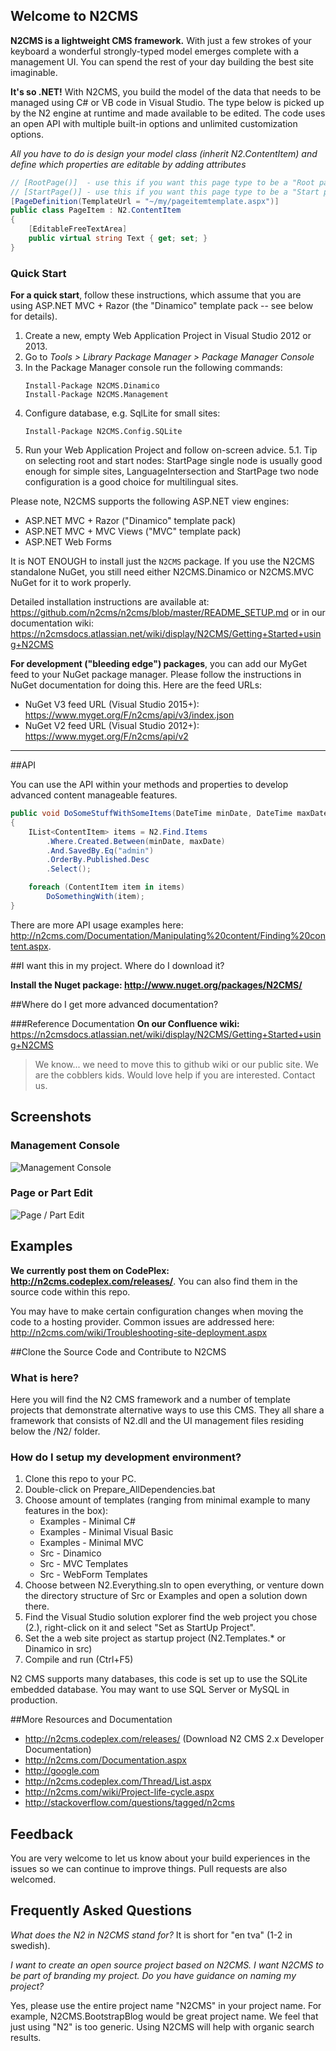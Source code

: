 ## Welcome to N2CMS

**N2CMS is a lightweight CMS framework.** With just a few strokes of your keyboard a 
wonderful strongly-typed model emerges complete with a management UI. You can 
spend the rest of your day building the best site imaginable.

**It's so .NET!** With N2CMS, you build the model of the data that needs to be managed using C# or 
VB code in Visual Studio. The type below is picked up by the N2 engine at runtime 
and made available to be edited. The code uses an open API with multiple built-in 
options and unlimited customization options.

*All you have to do is design your model class (inherit N2.ContentItem) and define 
which properties are editable by adding attributes*

```csharp
// [RootPage()]  - use this if you want this page type to be a "Root page"
// [StartPage()] - use this if you want this page type to be a "Start page"
[PageDefinition(TemplateUrl = "~/my/pageitemtemplate.aspx")]
public class PageItem : N2.ContentItem
{
    [EditableFreeTextArea]
    public virtual string Text { get; set; }
}
```

### Quick Start

**For a quick start**, follow these instructions, which assume that you are using ASP.NET MVC + Razor (the "Dinamico" template pack -- see below for details). 

1. Create a new, empty Web Application Project in Visual Studio 2012 or 2013. 
2. Go to *Tools > Library Package Manager > Package Manager Console*
3. In the Package Manager console run the following commands: 
	```
	Install-Package N2CMS.Dinamico
	Install-Package N2CMS.Management
	```
4. Configure database, e.g. SqlLite for small sites:
	```
	Install-Package N2CMS.Config.SQLite
	```
5. Run your Web Application Project and follow on-screen advice.
5.1. Tip on selecting root and start nodes: 
   StartPage single node is usually good enough for simple sites,
   LanguageIntersection and StartPage two node configuration is a good choice for multilingual sites.


Please note, N2CMS supports the following ASP.NET view engines:
* ASP.NET MVC + Razor ("Dinamico" template pack)
* ASP.NET MVC + MVC Views ("MVC" template pack)
* ASP.NET Web Forms

It is NOT ENOUGH to install just the `N2CMS` package. If you use the N2CMS standalone NuGet, you still need either N2CMS.Dinamico or N2CMS.MVC NuGet for it to work properly.

Detailed installation instructions are available at: https://github.com/n2cms/n2cms/blob/master/README_SETUP.md
or in our documentation wiki: https://n2cmsdocs.atlassian.net/wiki/display/N2CMS/Getting+Started+using+N2CMS

**For development ("bleeding edge") packages**, you can add our MyGet feed to your NuGet package manager. Please follow the instructions in NuGet documentation for doing this. Here are the feed URLs:

* NuGet V3 feed URL (Visual Studio 2015+): https://www.myget.org/F/n2cms/api/v3/index.json
* NuGet V2 feed URL (Visual Studio 2012+): https://www.myget.org/F/n2cms/api/v2



----

##API

You can use the API within your methods and properties to develop advanced content manageable features.

```csharp
public void DoSomeStuffWithSomeItems(DateTime minDate, DateTime maxDate)
{
	IList<ContentItem> items = N2.Find.Items
		.Where.Created.Between(minDate, maxDate)
		.And.SavedBy.Eq("admin")
		.OrderBy.Published.Desc
		.Select();

	foreach (ContentItem item in items)
		DoSomethingWith(item);
}
```
There are more API usage examples here: http://n2cms.com/Documentation/Manipulating%20content/Finding%20content.aspx.

##I want this in my project.  Where do I download it?

**Install the Nuget package: http://www.nuget.org/packages/N2CMS/**

##Where do I get more advanced documentation?

###Reference Documentation
**On our Confluence wiki:** https://n2cmsdocs.atlassian.net/wiki/display/N2CMS/Getting+Started+using+N2CMS

>We know... we need to move this to github wiki or our public site.  We are the cobblers kids.  Would love help if you are interested.  Contact us.


## Screenshots

### Management Console 

![Management Console](https://pbs.twimg.com/media/BPziGS2CYAAqg7S.png:large)

### Page or Part Edit

![Page / Part Edit](http://content.screencast.com/users/brianmatic/folders/Jing/media/b9c58f64-853e-4484-8dc1-317eeb2fe80b/00000003.png)


## Examples

**We currently post them on CodePlex: http://n2cms.codeplex.com/releases/**.  You can also find them in the source code within this repo.


You may have to make certain configuration changes when moving the code to a 
hosting provider. Common issues are addressed here:
http://n2cms.com/wiki/Troubleshooting-site-deployment.aspx

##Clone the Source Code and Contribute to N2CMS

### What is here?

Here you will find the N2 CMS framework and a number of template projects that 
demonstrate alternative ways to use this CMS. They all share a framework that 
consists of N2.dll and the UI management files residing below the /N2/ folder.
 
### How do I setup my development environment?

1. Clone this repo to your PC.
2. Double-click on Prepare_AllDependencies.bat
3. Choose amount of templates (ranging from minimal example to many features in the box):
	* Examples - Minimal C#
	* Examples - Minimal Visual Basic
	* Examples - Minimal MVC
	* Src - Dinamico
	* Src - MVC Templates
	* Src - WebForm Templates
4. Choose between N2.Everything.sln to open everything, or venture down the 
   directory structure of Src or Examples and open a solution down there.
5. Find the Visual Studio solution explorer find the web project you chose (2.), 
   right-click on it and select "Set as StartUp Project".
6. Set the a web site project as startup project (N2.Templates.* or Dinamico in src)
7. Compile and run (Ctrl+F5)

N2 CMS supports many databases, this code is set up to use the SQLite embedded 
database. You may want to use SQL Server or MySQL in production.

##More Resources and Documentation

* http://n2cms.codeplex.com/releases/ (Download N2 CMS 2.x Developer Documentation)
* http://n2cms.com/Documentation.aspx
* http://google.com
* http://n2cms.codeplex.com/Thread/List.aspx
* http://n2cms.com/wiki/Project-life-cycle.aspx
* http://stackoverflow.com/questions/tagged/n2cms


## Feedback

You are very welcome to let us know about your build experiences in the issues 
so we can continue to improve things. Pull requests are also welcomed. 



## Frequently Asked Questions

*What does the N2 in N2CMS stand for?*
It is short for "en tva" (1-2 in swedish).

*I want to create an open source project based on N2CMS.  I want N2CMS to be 
part of branding my project. Do you have guidance on naming my project?*

Yes, please use the entire project name "N2CMS" in your project name.  For 
example, N2CMS.BootstrapBlog would be great project name. We feel that just 
using "N2" is too generic.  Using N2CMS will help with organic search results.

